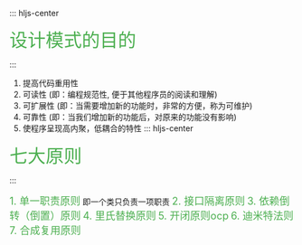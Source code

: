 ::: hljs-center

<font color=#4CAF50 size=6 > 设计模式的目的 </font>

:::
1. 提高代码重用性
2. 可读性  (即：编程规范性, 便于其他程序员的阅读和理解)
3. 可扩展性  (即：当需要增加新的功能时，非常的方便，称为可维护) 
4. 可靠性  (即：当我们增加新的功能后，对原来的功能没有影响) 
5. 使程序呈现高内聚，低耦合的特性 
::: hljs-center

<font color=#4CAF50 size=6 > 七大原则 </font>

:::

<font color=#4CAF50 size=4>1. 单一职责原则</font>
即一个类只负责一项职责
<font color=#4CAF50 size=4>2. 接口隔离原则</font>
<font color=#4CAF50 size=4>3. 依赖倒转（倒置）原则</font>
<font color=#4CAF50 size=4>4. 里氏替换原则</font>
<font color=#4CAF50 size=4>5. 开闭原则ocp</font>
<font color=#4CAF50 size=4>6. 迪米特法则</font>
<font color=#4CAF50 size=4>7. 合成复用原则</font>